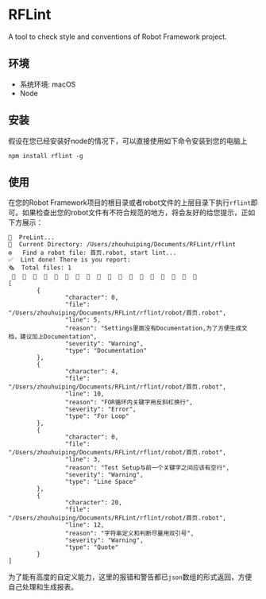 # RFLint

A tool to check style and conventions of Robot Framework project.

## 环境

* 系统环境: macOS
* Node

## 安装

假设在您已经安装好node的情况下，可以直接使用如下命令安装到您的电脑上

```
npm install rflint -g
```

## 使用
在您的Robot Framework项目的根目录或者robot文件的上层目录下执行`rflint`即可。如果检查出您的robot文件有不符合规范的地方，将会友好的给您提示，正如下方展示：

```
🚀  PreLint...
👺  Current Directory: /Users/zhouhuiping/Documents/RFLint/rflint
⚙   Find a robot file: 首页.robot, start lint...
✅  Lint done! There is you report: 
🗞  Total files: 1
 🦠  🦠  🦠  🦠  🦠  🦠  🦠  🦠  🦠  🦠  🦠  🦠  🦠  🦠  🦠  🦠  🦠  🦠
[
        {
                "character": 0,
                "file": "/Users/zhouhuiping/Documents/RFLint/rflint/robot/首页.robot",
                "line": 5,
                "reason": "Settings里面没有Documentation,为了方便生成文档，建议加上Documentation",
                "severity": "Warning",
                "type": "Documentation"
        },
        {
                "character": 4,
                "file": "/Users/zhouhuiping/Documents/RFLint/rflint/robot/首页.robot",
                "line": 10,
                "reason": "FOR循环内关键字用反斜杠换行",
                "severity": "Error",
                "type": "For Loop"
        },
        {
                "character": 0,
                "file": "/Users/zhouhuiping/Documents/RFLint/rflint/robot/首页.robot",
                "line": 3,
                "reason": "Test Setup与前一个关键字之间应该有空行",
                "severity": "Warning",
                "type": "Line Space"
        },
        {
                "character": 20,
                "file": "/Users/zhouhuiping/Documents/RFLint/rflint/robot/首页.robot",
                "line": 12,
                "reason": "字符串定义和判断尽量用双引号",
                "severity": "Warning",
                "type": "Quote"
        }
]
```
为了能有高度的自定义能力，这里的报错和警告都已`json`数组的形式返回，方便自己处理和生成报表。


